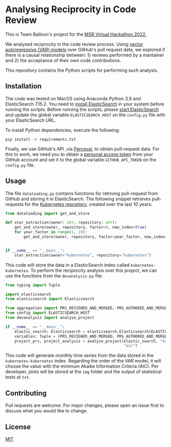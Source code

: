 # Analysing Reciprocity in Code Review

This is Team Balloon's project for the [MSR Virtual Hackathon 2022.](https://conf.researchr.org/track/msr-2022/msrhackathon2022#msr-virtual-hackathon-2022)

We analysed reciprocity in the code review process. Using [vector autoregressive (VAR) models](https://en.wikipedia.org/wiki/Vector_autoregression) 
over GitHub's pull request data, we explored if there is a causal relationship between: 1) reviews performed by a mantainer 
and 2) the acceptance of their own code contributions.

This repository contains the Python scripts for performing such analysis.

## Installation

The code was tested on MacOS using Anaconda Python 3.9 and ElasticSearch 7.15.2. You need to 
[install ElasticSearch](https://www.elastic.co/guide/en/elasticsearch/reference/current/install-elasticsearch.html) in your 
system before running the scripts.
Before running the scripts, please [start ElasticSearch](https://www.elastic.co/guide/en/elasticsearch/reference/current/starting-elasticsearch.html) and update the global variable `ELASTICSEARCH_HOST` on the
`config.py` file with your ElasticSearch URL.

To install Python dependencies, execute the following:

```
pip install -r requirements.txt
```

Finally, we use GitHub's API ,via [Perceval](https://github.com/chaoss/grimoirelab-perceval), to obtain 
pull-request data.
For this to work, we need you to obtain a [personal access token](https://docs.github.com/en/authentication/keeping-your-account-and-data-secure/creating-a-personal-access-token)
from your GitHub account and set it to the global variable `GITHUB_API_TOKEN` on the `config.py` file.

## Usage

The file `dataloading.py` contains functions for retriving pull-request from GitHub and
storing it in ElasticSearch. The following snippet retrieves 
pull-requests for the [Kubernetes repository](https://github.com/kubernetes/kubernetes), created over the last 10 years:

```python
from dataloading import get_and_store

def star_extraction(owner: str, repository: str):
    get_and_store(owner, repository, factor=0, new_index=True)
    for year_factor in range(1, 10):
        get_and_store(owner, repository, factor=year_factor, new_index=False)


if __name__ == "__main__":
    star_extraction(owner="kubernetes", repository="kubernetes")
```
This code will store the data in a ElasticSearch index called `kubernetes-kubernetes`.
To perform the reciprocity analysis over this project, we can use the functions from
the `devanalysis.py` file:

```python
from typing import Tuple

import elasticsearch
from elasticsearch import Elasticsearch

from aggregation import PRS_REVIEWED_AND_MERGED, PRS_AUTHORED_AND_MERGED
from config import ELASTICSEARCH_HOST
from devanalysis import analyse_project

if __name__ == "__main__":
    elastic_search: Elasticsearch = elasticsearch.Elasticsearch(ELASTICSEARCH_HOST)
    variables: Tuple = (PRS_REVIEWED_AND_MERGED, PRS_AUTHORED_AND_MERGED)
    project_prs, project_analysis = analyse_project(elastic_search, "kubernetes-kubernetes", "month", variables,
                                                    "aic")
```
This code will generate monthly time series from the data stored in the `kubernetes-kubernetes` index.
Regarding the order of the VAR model, it will choose the value with the minimum Akaike Information Criteria (AIC).
Per developer, plots will be stored at the `img` folder and the output of statistical tests at `txt`.

## Contributing
Pull requests are welcome. For major changes, please open an issue first to discuss 
what you would like to change.

## License
[MIT](https://choosealicense.com/licenses/mit/)
